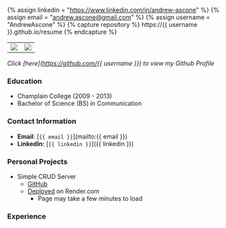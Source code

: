 {% assign linkedin = "https://www.linkedin.com/in/andrew-ascone" %}
{% assign email    = "andrew.ascone@gmail.com" %}
{% assign username = "AndrewAscone" %}
{% capture repository %}
    https://{{ username }}.github.io/resume
{% endcapture %}

<table>
   <tr>
      <td>
         <img src="https://github-readme-stats.vercel.app/api?username={{ username }}&show_icons=true&theme=dracula">         
      </td>
      <td>
         <img src="https://github-readme-stats.vercel.app/api/top-langs/?username={{ username }}&layout=compact&theme=dracula&hide=roff,tsql,c">
      </td>
   </tr>
</table>

<link rel="stylesheet" type="text/css" media="all" href="./assets/css/style.css" />

_Click [here](https://github.com/{{ username }}) to view my Github Profile_


### Education
* Champlain College (2009 - 2013)
* Bachelor of Science (BS) in Communication


### Contact Information
* **Email**: [`{{ email }}`](mailto:{{ email }})
* **LinkedIn:** [`{{ linkedin }}`]({{ linkedin }})
<!-- * **Website:** [`{{ repository }}`]({{ repository }}) -->

### Personal Projects
* Simple CRUD Server
   * [GitHub](https://github.com/AndrewAscone/Demo-CRUD-Server)
   * [Deployed](https://demo-crud-server.onrender.com/) on Render.com
      * Page may take a few minutes to load

### Experience
